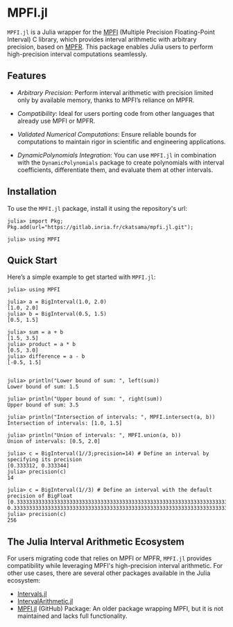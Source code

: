 # MPFI.jl

`MPFI.jl` is a Julia wrapper for the [MPFI](https://perso.ens-lyon.fr/nathalie.revol/software.html) (Multiple Precision Floating-Point Interval) C library, which provides interval arithmetic with arbitrary precision, based on [MPFR](https://www.mpfr.org/). This package enables Julia users to perform high-precision interval computations seamlessly.

## Features

- *Arbitrary Precision*: Perform interval arithmetic with precision limited only by available memory, thanks to MPFI’s reliance on MPFR.  
- *Compatibility*: Ideal for users porting code from other languages that already use MPFI or MPFR.  

- *Validated Numerical Computations*: Ensure reliable bounds for computations to maintain rigor in scientific and engineering applications.  
- *DynamicPolynomials Integration*: You can use `MPFI.jl` in combination with the `DynamicPolynomials` package to create polynomials with interval coefficients, differentiate them, and evaluate them at other intervals.

## Installation
   
To use the `MPFI.jl` package, install it using the repository's url:

```julia-repl
julia> import Pkg; Pkg.add(url="https://gitlab.inria.fr/ckatsama/mpfi.jl.git");

julia> using MPFI
```

## Quick Start

Here’s a simple example to get started with `MPFI.jl`:

```julia-REPL
julia> using MPFI

julia> a = BigInterval(1.0, 2.0)  
[1.0, 2.0]
julia> b = BigInterval(0.5, 1.5) 
[0.5, 1.5]

julia> sum = a + b  
[1.5, 3.5]
julia> product = a * b 
[0.5, 3.0]
julia> difference = a - b
[-0.5, 1.5]


julia> println("Lower bound of sum: ", left(sum))
Lower bound of sum: 1.5

julia> println("Upper bound of sum: ", right(sum))
Upper bound of sum: 3.5

julia> println("Intersection of intervals: ", MPFI.intersect(a, b))
Intersection of intervals: [1.0, 1.5]

julia> println("Union of intervals: ", MPFI.union(a, b))
Union of intervals: [0.5, 2.0]

julia> c = BigInterval(1//3;precision=14) # Define an interval by specifying its precision
[0.333312, 0.333344]
julia> precision(c)
14

julia> c = BigInterval(1//3) # Define an interval with the default precision of BigFloat
[0.3333333333333333333333333333333333333333333333333333333333333333333333333333304, 0.3333333333333333333333333333333333333333333333333333333333333333333333333333348]
julia> precision(c)
256
```



## The Julia Interval Arithmetic Ecosystem

For users migrating code that relies on MPFI or MPFR, `MPFI.jl` provides compatibility while leveraging MPFI's high-precision interval arithmetic. For other use cases, there are several other packages available in the Julia ecosystem:

- [Intervals.jl](https://invenia.github.io/Intervals.jl/stable/)
- [IntervalArithmetic.jl](https://juliaintervals.github.io/IntervalArithmetic.jl/stable/)
- [MPFI.jl](https://github.com/JuliaIntervals/MPFI.jl) (GitHub) Package: An older package wrapping MPFI, but it is not maintained and lacks full functionality.



